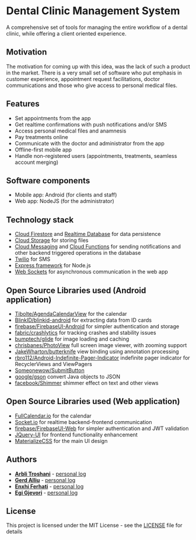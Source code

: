 # Dental Clinic Management System

A comprehensive set of tools for managing the entire workflow of a dental clinic, while offering a client oriented experience.

## Motivation

The motivation for coming up with this idea, was the lack of such a product in the market. There is a very small set of software who put emphasis in customer experience, appointment request facilitations, doctor communications and those who give access to personal medical files.

## Features

- Set appointments from the app<br>
- Get realtime confirmations with push notifications and/or SMS<br>
- Access personal medical files and anamnesis<br>
- Pay treatments online<br>
- Communicate with the doctor and administrator from the app<br>
- Offline-first mobile app
- Handle non-registered users (appointments, treatments, seamless account merging)

## Software components

- Mobile app: Android (for clients and staff)
- Web app: NodeJS (for the administrator)

## Technology stack

* [Cloud Firestore](https://firebase.google.com/docs/firestore/) and [Realtime Database](https://firebase.google.com/products/realtime-database/) for data persistence
* [Cloud Storage](https://firebase.google.com/products/storage/) for storing files
* [Cloud Messaging](https://firebase.google.com/products/cloud-messaging/) and [Cloud Functions](https://firebase.google.com/products/functions/) for sending notifications and other backend triggered operations in the database
* [Twilio](https://www.twilio.com/) for SMS
* [Express framework](https://expressjs.com/) for Node.js
* [Web Sockets](https://socket.io/) for asynchronous communication in the web app

## Open Source Libraries used (Android application)

* [Tibolte/AgendaCalendarView](https://github.com/Tibolte/AgendaCalendarView) for the calendar
* [BlinkID/blinkid-android](https://github.com/BlinkID/blinkid-android) for extracting data from ID cards
* [firebase/FirebaseUI-Android](https://github.com/firebase/FirebaseUI-Android) for simpler authentication and storage
* [fabric/crashlytics](https://firebase.google.com/docs/crashlytics/) for tracking crashes and stability issues
* [bumptech/glide](https://github.com/bumptech/glide) for image loading and caching
* [chrisbanes/PhotoView](https://github.com/chrisbanes/PhotoView) full screen image viewer, with zooming support
* [JakeWharton/butterknife](https://github.com/JakeWharton/butterknife) view binding using annotation processing
* [rbro112/Android-Indefinite-Pager-Indicator](https://github.com/rbro112/Android-Indefinite-Pager-Indicator) indefinite pager indicator for RecyclerViews and ViewPagers
* [Someonewow/SubmitButton](https://github.com/Someonewow/SubmitButton) 
* [google/gson](https://github.com/google/gson) convert Java objects to JSON
* [facebook/Shimmer](https://github.com/facebook/Shimmer) shimmer effect on text and other views

## Open Source Libraries used (Web application)

* [FullCalendar.io](https://fullcalendar.io/) for the calendar
* [Socket.io](https://socket.io/) for realtime backend-frontend communication
* [firebase/FirebaseUI-Web](https://github.com/firebase/firebaseui-web) for simpler authentication and JWT validation 
* [JQuery-UI](https://jqueryui.com/) for frontend functionality enhancement
* [MaterializeCSS](http://archives.materializecss.com/0.100.2/) for the main UI design

## Authors

* **[Arbli Troshani](https://github.com/arblitroshani)** - [personal log](https://github.com/arblitroshani/SEproj/wiki/Arbli-Troshani-Personal-Log)
* **[Gerd Alliu](https://github.com/galliu15)** - [personal log](https://github.com/arblitroshani/SEproj/wiki/Gerd-Alliu-Personal-Log)
* **[Enxhi Ferhati](https://github.com/eferhati15)** - [personal log](https://github.com/arblitroshani/SEproj/wiki/Enxhi-Ferhati-Personal-Log)
* **[Egi Gjevori](https://github.com/egjevori15)** - [personal log](https://github.com/arblitroshani/SEproj/wiki/Egi-Gjevori-Personal-Log)

## License

This project is licensed under the MIT License - see the [LICENSE](LICENSE) file for details
